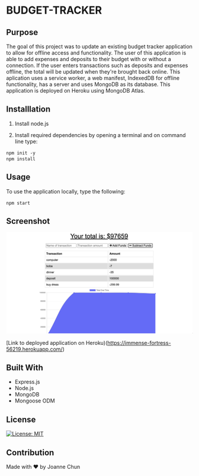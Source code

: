 # BUDGET-TRACKER

## Purpose

The goal of this project was to update an existing budget tracker application to allow for offline access and functionality. The user of this application is able to add expenses and deposits to their budget with or without a connection. If the user enters transactions such as deposits and expenses offline, the total will be updated when they're brought back online. This aplication uses a service worker, a web manifest, IndexedDB for offline functionality, has a server and uses MongoDB as its database. This application is deployed on Heroku using MongoDB Atlas.

## Installlation

1. Install node.js

2. Install required dependencies by opening a terminal and on command line type:

```shell
npm init -y
npm install
```

## Usage

To use the application locally, type the following:

```shell
npm start
```

## Screenshot

![Budget-tracker](./public/images/budget-tracker.png)

[Link to deployed application on Heroku)(https://immense-fortress-56219.herokuapp.com/)

## Built With

- Express.js
- Node.js
- MongoDB
- Mongoose ODM

## License

[![License: MIT](https://img.shields.io/badge/License-MIT-green.svg)](https://opensource.org/licenses/MIT)

## Contribution

Made with ❤️ by
Joanne Chun
